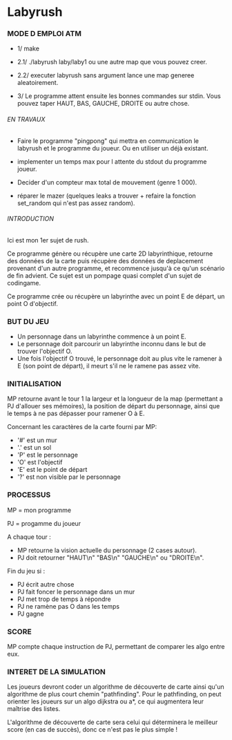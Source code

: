 # Labyrush

### MODE D EMPLOI ATM ###

- 1/ make

- 2.1/ ./labyrush laby/laby1 ou une autre map que vous pouvez creer.

- 2.2/ executer labyrush sans argument lance une map generee aleatoirement.

- 3/ Le programme attent ensuite les bonnes commandes sur stdin. Vous pouvez taper HAUT, BAS, GAUCHE, DROITE ou autre chose.


###### EN TRAVAUX ######

- Faire le programme "pingpong" qui mettra en communication le labyrush et le programme du joueur. Ou en utiliser un déjà existant.

- implementer un temps max pour l attente du stdout du programme joueur.

- Decider d'un compteur max total de mouvement (genre 1 000).

- réparer le mazer (quelques leaks a trouver + refaire la fonction set_random qui n'est pas assez random).

###### INTRODUCTION ######

Ici est mon 1er sujet de rush.

Ce programme génère ou récupère une carte 2D labyrinthique, retourne des données de la carte puis récupère des données de deplacement provenant d'un autre programme, et recommence jusqu'à ce qu'un scénario de fin advient.
Ce sujet est un pompage quasi complet d'un sujet de codingame.

Ce programme crée ou récupère un labyrinthe avec un point E de départ, un point O d'objectif.

### BUT DU JEU ###

- Un personnage dans un labyrinthe commence à un point E.
- Le personnage doit parcourir un labyrinthe inconnu dans le but de trouver l'objectif O.
- Une fois l'objectif O trouvé, le personnage doit au plus vite le ramener à E (son point de départ), il meurt s'il ne le ramene pas assez vite.

### INITIALISATION ###

MP retourne avant le tour 1 la largeur et la longueur de la map (permettant a PJ d'allouer ses mémoires), la position de départ du personnage, ainsi que le temps à ne pas dépasser pour ramener O à E.

Concernant les caractères de la carte fourni par MP:
- '#' est un mur
- '.' est un sol
- 'P' est le personnage
- 'O' est l'objectif
- 'E' est le point de départ
- '?' est non visible par le personnage

### PROCESSUS ###

MP = mon programme

PJ = progamme du joueur

A chaque tour :
- MP retourne la vision actuelle du personnage (2 cases autour).
- PJ doit retourner "HAUT\n" "BAS\n" "GAUCHE\n" ou "DROITE\n".

Fin du jeu si :
- PJ écrit autre chose
- PJ fait foncer le personnage dans un mur
- PJ met trop de temps à répondre
- PJ ne ramène pas O dans les temps
- PJ gagne

### SCORE ###

MP compte chaque instruction de PJ, permettant de comparer les algo entre eux.

### INTERET DE LA SIMULATION ###

Les joueurs devront coder un algorithme de découverte de carte ainsi qu'un algorithme de plus court chemin "pathfinding".
Pour le pathfinding, on peut orienter les joueurs sur un algo dijkstra ou a*, ce qui augmentera leur maîtrise des listes.

L'algorithme de découverte de carte sera celui qui déterminera le meilleur score (en cas de succès), donc ce n'est pas le plus simple !

